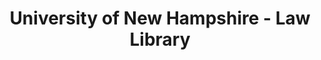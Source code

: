 ---
layout: repo
title: "University of New Hampshire - Law Library"
id: 5781
permalink: repos/5781/
---